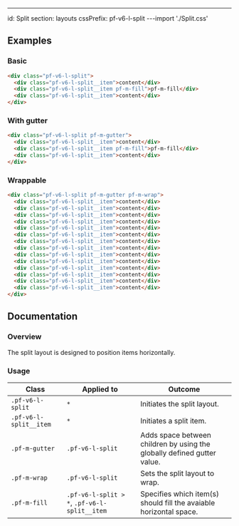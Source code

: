 ---
id: Split
section: layouts
cssPrefix: pf-v6-l-split
---import './Split.css'

## Examples

### Basic

```html
<div class="pf-v6-l-split">
  <div class="pf-v6-l-split__item">content</div>
  <div class="pf-v6-l-split__item pf-m-fill">pf-m-fill</div>
  <div class="pf-v6-l-split__item">content</div>
</div>

```

### With gutter

```html
<div class="pf-v6-l-split pf-m-gutter">
  <div class="pf-v6-l-split__item">content</div>
  <div class="pf-v6-l-split__item pf-m-fill">pf-m-fill</div>
  <div class="pf-v6-l-split__item">content</div>
</div>

```

### Wrappable

```html
<div class="pf-v6-l-split pf-m-gutter pf-m-wrap">
  <div class="pf-v6-l-split__item">content</div>
  <div class="pf-v6-l-split__item">content</div>
  <div class="pf-v6-l-split__item">content</div>
  <div class="pf-v6-l-split__item">content</div>
  <div class="pf-v6-l-split__item">content</div>
  <div class="pf-v6-l-split__item">content</div>
  <div class="pf-v6-l-split__item">content</div>
  <div class="pf-v6-l-split__item">content</div>
  <div class="pf-v6-l-split__item">content</div>
  <div class="pf-v6-l-split__item">content</div>
  <div class="pf-v6-l-split__item">content</div>
  <div class="pf-v6-l-split__item">content</div>
  <div class="pf-v6-l-split__item">content</div>
  <div class="pf-v6-l-split__item">content</div>
</div>

```

## Documentation

### Overview

The split layout is designed to position items horizontally.

### Usage

| Class | Applied to | Outcome |
| -- | -- | -- |
| `.pf-v6-l-split` | `*` | Initiates the split layout. |
| `.pf-v6-l-split__item` | `*` | Initiates a split item. |
| `.pf-m-gutter` | `.pf-v6-l-split` | Adds space between children by using the globally defined gutter value. |
| `.pf-m-wrap` | `.pf-v6-l-split` | Sets the split layout to wrap. |
| `.pf-m-fill` | `.pf-v6-l-split > *`, `.pf-v6-l-split__item` | Specifies which item(s) should fill the avaiable horizontal space. |
